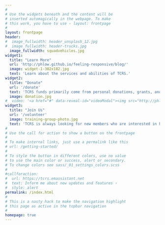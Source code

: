 ```yaml
---
#
# Use the widgets beneath and the content will be
# inserted automagically in the webpage. To make
# this work, you have to use › layout: frontpage
#
layout: frontpage
header:
#  image_fullwidth: header_unsplash_12.jpg
#  image_fullwidth: header-trucks.jpg
  image_fullwidth: squadvehicles.jpg
widget1:
  title: "Learn More"
  url: 'http://phlow.github.io/feeling-responsive/blog/'
  image: widget-1-302x182.jpg
  text: 'Learn about the services and abilities of TCRS.'
widget2:
  title: "Donate"
  url: '/donate'
  text: 'TCRS funds primarily come from personal donations, grants, and community supports.'
  image: donation.jpg
#  video: '<a href="#" data-reveal-id="videoModal"><img src="http://phlow.github.io/feeling-responsive/images/start-video-feeling-responsive-302x182.jpg" width="302" height="182" alt=""/></a>'
widget3:
  title: "Join Us"
  url: '/volunteer'
  image: training-group-photo.jpg
  text: 'TCRS is always looking for new members who are interested in helping the community.'
#
# Use the call for action to show a button on the frontpage
#
# To make internal links, just use a permalink like this
# url: /getting-started/
#
# To style the button in different colors, use no value
# to use the main color or success, alert or secondary.
# To change colors see sass/_01_settings_colors.scss
#
#callforaction:
#  url: https://tcrs.emassistant.net
#  text: Inform me about new updates and features ›
#  style: alert
permalink: /index.html
#
# This is a nasty hack to make the navigation highlight
# this page as active in the topbar navigation
#
homepage: true
---
```

